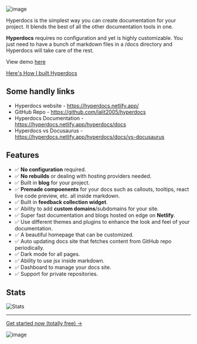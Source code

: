 ![image](https://user-images.githubusercontent.com/69138026/156125650-a2f7cd40-0a20-439d-bf1f-70c4c1da9227.png)

Hyperdocs is the simplest way you can create documentation for your project. It blends the best of all the other documentation tools in one.

**Hyperdocs** requires no configuration and yet is highly customizable. You just need to have a bunch of markdown files in a /docs directory and Hyperdocs will take care of the rest.

View demo [here](https://hyperdocs.netlify.app/hashnode/docs)

[Here's How I built Hyperdocs](https://lalit2005.hashnode.dev/hyperdocs)

## Some handly links

- Hyperdocs website - https://hyperdocs.netlify.app/
- GitHub Repo - https://github.com/lalit2005/hyperdocs
- Hyperdocs Documentation - https://hyperdocs.netlify.app/hyperdocs/docs
- Hyperdocs vs Docusaurus - https://hyperdocs.netlify.app/hyperdocs/docs/vs-docusaurus

## Features

- ✅ **No configuration** required.
- ✅ **No rebuilds** or dealing with hosting providers needed.
- ✅ Built in **blog** for your project.
- ✅ **Premade compoenents** for your docs such as callouts, tooltips, react live code preview, etc. all inside markdown.
- ✅ Built in **feedback collection widget**.
- ✅ Ability to add **custom domains**/subdomains for your site.
- ✅ Super fast documentation and blogs hosted on edge on **Netlify**.
- ✅ Use different themes and plugins to enhance the look and feel of your documentation.
- ✅ A beautiful homepage that can be customized.
- ✅ Auto updating docs site that fetches content from GitHub repo periodically.
- ✅ Dark mode for all pages.
- ✅ Ability to use jsx inside markdown.
- ✅ Dashboard to manage your docs site.
- ✅ Support for private repositories.

## Stats

![Stats](https://repobeats.axiom.co/api/embed/023417e740610fab743aadbd051ec40dad00c63f.svg 'Repobeats analytics image')

---

[Get started now (totally free) →](https://hyperdocs.netlify.app/signup)

![image](https://user-images.githubusercontent.com/69138026/156126230-2dacf7bf-7d61-4ffd-a7f1-2e2632d83875.png)
